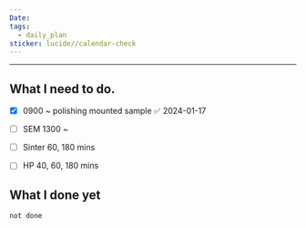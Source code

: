```yaml
---
Date: 
tags:
  - daily_plan
sticker: lucide//calendar-check
---
```

---
## What I need to do.

- [x] 0900 ~ polishing mounted sample ✅ 2024-01-17
- [ ] SEM 1300 ~
- [ ] Sinter 60, 180 mins
- [ ] HP 40, 60, 180 mins



## What I done yet
```tasks
not done
```
